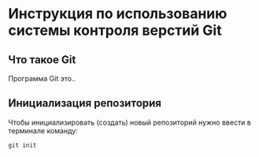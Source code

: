 # **Инструкция по использованию системы контроля верстий Git**

## Что такое Git

Программа Git это..

## Инициализация репозитория

Чтобы инициализировать (создать) новый репозиторий нужно ввести в терминале команду:

    git init